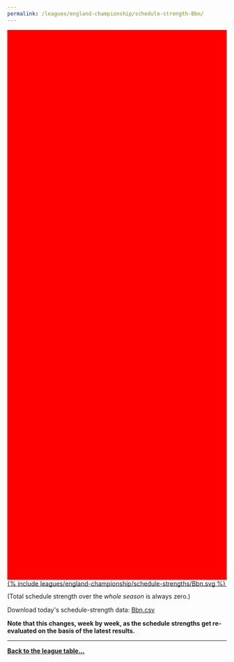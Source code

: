 ```yaml
---
permalink: /leagues/england-championship/schedule-strength-Bbn/
---
```


<style>
.svg-wrap {
    background-color:red;
    height:0;
    padding-top:250%; /* 350px/550px */
    position: relative;
}

svg {
    background-color: white;
    height: 100%;
    display:block;
    width: 100%;
    position: absolute;
    top:0;
    left:0;
}
</style>


<div class="svg-wrap">
{% include leagues/england-championship/schedule-strengths/Bbn.svg %}
</div>

-----

(Total schedule strength over the *whole season* is always zero.)


Download today's schedule-strength data: [Bbn.csv](/assets/leagues/england-championship/2023/schedule-strengths/Bbn.csv)

**Note that this changes, week by week, as the schedule strengths get re-evaluated on the
basis of the latest results.**

-----

[**Back to the league table...**](/leagues/england-championship)


